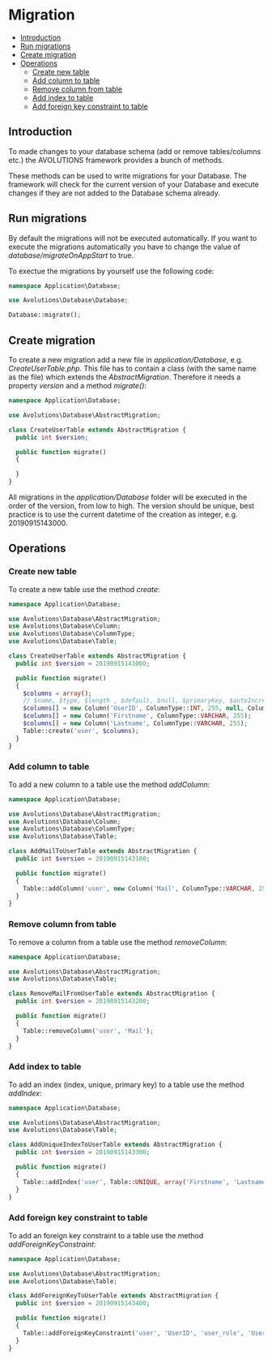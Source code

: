 # Migration

* [Introduction](#introduction)
* [Run migrations](#run-migrations)
* [Create migration](#create-migration)
* [Operations](#operations)
  * [Create new table](#create-new-table)
  * [Add column to table](#add-column-to-table)
  * [Remove column from table](#remove-column-from-table)
  * [Add index to table](#add-index-to-table)
  * [Add foreign key constraint to table](#add-foreign-key-constraint-to-table)

## Introduction
To made changes to your database schema (add or remove tables/columns etc.) the AVOLUTIONS framework provides a bunch of methods.

These methods can be used to write migrations for your Database. The framework will check for the current version of your Database and execute changes if they are not added to the Database schema already.

## Run migrations
By default the migrations will not be executed automatically. If you want to execute the migrations automatically you have to change the value of *database/migrateOnAppStart* to true.

To exectue the migrations by yourself use the following code:
```php
namespace Application\Database;

use Avolutions\Database\Database;

Database::migrate();
```

## Create migration

To create a new migration add a new file in *application/Database*, e.g. *CreateUserTable.php*. This file has to contain a class (with the same name as the file) which extends the *AbstractMigration*.
Therefore it needs a property *version* and a method *migrate()*:
```php
namespace Application\Database;

use Avolutions\Database\AbstractMigration;

class CreateUserTable extends AbstractMigration {
  public int $version;

  public function migrate()
  {

  }
}
```
All migrations in the *application/Database* folder will be executed in the order of the version, from low to high.
The version should be unique, best practice is to use the current datetime of the creation as integer, e.g. 20190915143000.

## Operations
### Create new table

To create a new table use the method *create*:
```php
namespace Application\Database;

use Avolutions\Database\AbstractMigration;
use Avolutions\Database\Column;
use Avolutions\Database\ColumnType;
use Avolutions\Database\Table;

class CreateUserTable extends AbstractMigration {
  public int $version = 20190915143000;

  public function migrate()
  {
    $columns = array();
    // $name, $type, $length , $default, $null, $primaryKey, $autoIncrement
    $columns[] = new Column('UserID', ColumnType::INT, 255, null, Column::NOT_NULL, true, true);
    $columns[] = new Column('Firstname', ColumnType::VARCHAR, 255);
    $columns[] = new Column('Lastname', ColumnType::VARCHAR, 255);
    Table::create('user', $columns);
  }
}
```

### Add column to table

To add a new column to a table use the method *addColumn*:
```php
namespace Application\Database;

use Avolutions\Database\AbstractMigration;
use Avolutions\Database\Column;
use Avolutions\Database\ColumnType;
use Avolutions\Database\Table;

class AddMailToUserTable extends AbstractMigration {
  public int $version = 20190915143100;

  public function migrate()
  {
    Table::addColumn('user', new Column('Mail', ColumnType::VARCHAR, 255), 'UserID');
  }
}
```

### Remove column from table

To remove a column from a table use the method *removeColumn*:
```php
namespace Application\Database;

use Avolutions\Database\AbstractMigration;
use Avolutions\Database\Table;

class RemoveMailFromUserTable extends AbstractMigration {
  public int $version = 20190915143200;

  public function migrate()
  {
    Table::removeColumn('user', 'Mail');
  }
}
```

### Add index to table

To add an index (index, unique, primary key) to a table use the method *addIndex*:
```php
namespace Application\Database;

use Avolutions\Database\AbstractMigration;
use Avolutions\Database\Table;

class AddUniqueIndexToUserTable extends AbstractMigration {
  public int $version = 20190915143300;

  public function migrate()
  {
    Table::addIndex('user', Table::UNIQUE, array('Firstname', 'Lastname'), 'UniqueName');
  }
}
```

### Add foreign key constraint to table

To add an foreign key constraint to a table use the method *addForeignKeyConstraint*:
```php
namespace Application\Database;

use Avolutions\Database\AbstractMigration;
use Avolutions\Database\Table;

class AddForeignKeyToUserTable extends AbstractMigration {
  public int $version = 20190915143400;

  public function migrate()
  {
    Table::addForeignKeyConstraint('user', 'UserID', 'user_role', 'UserID');
  }
}
```

